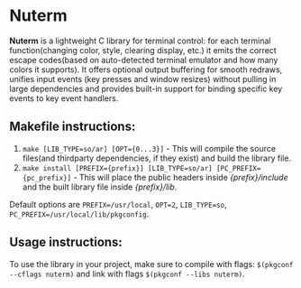 # Nuterm

__Nuterm__ is a lightweight C library for terminal control: for each terminal function(changing color, style, clearing display, etc.) it emits the correct escape codes(based on auto-detected terminal emulator and how many colors it supports). It offers optional output buffering for smooth redraws, unifies input events (key presses and window resizes) without pulling in large dependencies and provides built-in support for binding specific key events to key event handlers.

## Makefile instructions:

1. `make [LIB_TYPE=so/ar] [OPT={0...3}]` - This will compile the source files(and thirdparty dependencies, if they exist) and build the library file.
2. `make install [PREFIX={prefix}] [LIB_TYPE=so/ar] [PC_PREFIX={pc_prefix}]` - This will place the public headers inside _{prefix}/include_ and the built library file inside _{prefix}/lib_.

Default options are `PREFIX=/usr/local`, `OPT=2`, `LIB_TYPE=so`, `PC_PREFIX=/usr/local/lib/pkgconfig`.

## Usage instructions:

To use the library in your project, make sure to compile with flags: `$(pkgconf --cflags nuterm)` and link with flags `$(pkgconf --libs nuterm)`.
